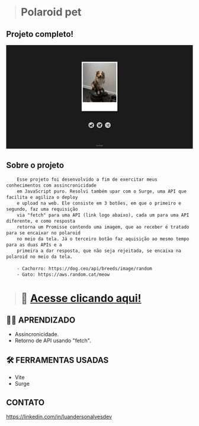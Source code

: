 ># Polaroid pet

## Projeto completo!

![preview](./src/assets/github/preview.png)

## Sobre o projeto
        Esse projeto foi desenvolvido a fim de exercitar meus conhecimentos com assincronicidade 
        em JavaScript puro. Resolvi também upar com o Surge, uma API que facilita e agiliza o deploy 
        e upload na web. Ele consiste em 3 botões, em que o primeiro e segundo, faz uma requisição 
        via "fetch" para uma API (link logo abaixo), cada um para uma API diferente, e como resposta 
        retorna um Promisse contendo uma imagem, que ao receber é tratado para se encaixar no polaroid 
        no meio da tela. Já o terceiro botão faz aquisição ao mesmo tempo para as duas APIs e a 
        primeira a dar resposta, que não seja rejeitada, se encaixa na polaroid no meio da tela.

        - Cachorro: https://dog.ceo/api/breeds/image/random
        - Gato: https://aws.random.cat/meow

># 🔗 [Acesse clicando aqui!](https://polaroid-pet.surge.sh)

## 👨‍💻 APRENDIZADO
- Assincronicidade.
- Retorno de API usando "fetch".

## 🛠️ FERRAMENTAS USADAS 
- Vite
- Surge

## CONTATO

https://linkedin.com/in/luandersonalvesdev